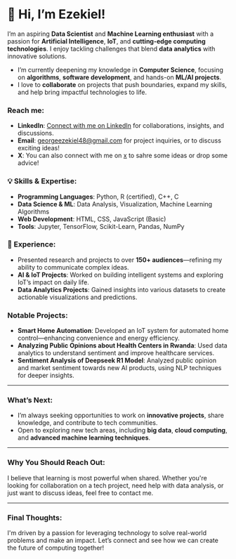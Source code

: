 # 👋 Hi, I’m Ezekiel!

I’m an aspiring **Data Scientist** and **Machine Learning enthusiast** with a passion for **Artificial Intelligence**, **IoT**, and **cutting-edge computing technologies**. I enjoy tackling challenges that blend **data analytics** with innovative solutions.

- I’m currently deepening my knowledge in **Computer Science**, focusing on **algorithms**, **software development**, and hands-on **ML/AI projects**.  
- I love to **collaborate** on projects that push boundaries, expand my skills, and help bring impactful technologies to life.

### Reach me:
- **LinkedIn**: [Connect with me on LinkedIn](https://www.linkedin.com/in/ezekiel-george-507894302) for collaborations, insights, and discussions.
- **Email**: [georgeezekiel48@gmail.com](mailto:georgeezekiel48@gmail.com) for project inquiries, or to discuss exciting ideas!
- **X**: You can also connect with me on [x](https://x.com/_EzekielGeorge_) to sahre some ideas or drop some advice!

### 💡 Skills & Expertise:
- **Programming Languages**: Python, R (certified), C++, C
- **Data Science & ML**: Data Analysis, Visualization, Machine Learning Algorithms
- **Web Development**: HTML, CSS, JavaScript (Basic)
- **Tools**: Jupyter, TensorFlow, Scikit-Learn, Pandas, NumPy

### 🧠 Experience:
- Presented research and projects to over **150+ audiences**—refining my ability to communicate complex ideas.
- **AI & IoT Projects**: Worked on building intelligent systems and exploring IoT’s impact on daily life.
- **Data Analytics Projects**: Gained insights into various datasets to create actionable visualizations and predictions.

### Notable Projects:
- **Smart Home Automation**: Developed an IoT system for automated home control—enhancing convenience and energy efficiency.
- **Analyzing Public Opinions about Health Centers in Rwanda**: Used data analytics to understand sentiment and improve healthcare services.
- **Sentiment Analysis of Deepseek R1 Model**: Analyzed public opinion and market sentiment towards new AI products, using NLP techniques for deeper insights.

---

### What’s Next:
- I’m always seeking opportunities to work on **innovative projects**, share knowledge, and contribute to tech communities.
- Open to exploring new tech areas, including **big data**, **cloud computing**, and **advanced machine learning techniques**.

---

### Why You Should Reach Out:
I believe that learning is most powerful when shared. Whether you're looking for collaboration on a tech project, need help with data analysis, or just want to discuss ideas, feel free to contact me.

---

### Final Thoughts:
I'm driven by a passion for leveraging technology to solve real-world problems and make an impact. Let’s connect and see how we can create the future of computing together!



<!---
EZZY619/EZZY619 is a ✨ special ✨ repository because its `README.md` (this file) appears on your GitHub profile.
You can click the Preview link to take a look at your changes.
--->

